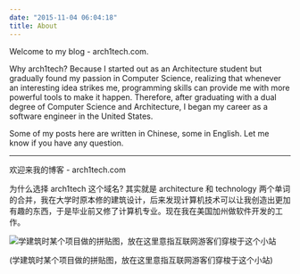 ```yaml
---
date: "2015-11-04 06:04:18"
title: About
---
```


Welcome to my blog - arch1tech.com.

Why arch1tech? Because I started out as an Architecture student but gradually found my passion in Computer Science, realizing that whenever an interesting idea strikes me, programming skills can provide me with more powerful tools to make it happen. Therefore, after graduating with a dual degree of Computer Science and Architecture, I began my career as a software engineer in the United States.

Some of my posts here are written in Chinese, some in English. Let me know if you have any question.

---

欢迎来我的博客 - arch1tech.com

为什么选择 arch1tech 这个域名? 其实就是 architecture 和 technology 两个单词的合并，我在大学时原本修的建筑设计，后来发现计算机技术可以让我创造出更加有趣的东西，于是毕业前又修了计算机专业。现在我在美国加州做软件开发的工作。

![学建筑时某个项目做的拼贴图，放在这里意指互联网游客们穿梭于这个小站](https://architech-blog.s3-ap-southeast-1.amazonaws.com/content/images/2015/10/publicArt-1.jpg)

(学建筑时某个项目做的拼贴图，放在这里意指互联网游客们穿梭于这个小站)
